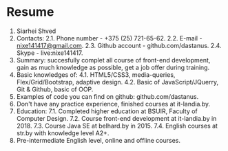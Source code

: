 ﻿# Resume
1. Siarhei Shved
2. Contacts: 
  2.1. Phone number - +375 (25) 721-65-62.
  2.2. E-mail - nixe141417@gmail.com.
  2.3. Github account - github.com/dastanus.
  2.4. Skype - live:nixe141417.
3. Summary: succesfully complet all course of front-end development,  gain as much knowledge as possible, get a job offer during training.
4. Basic knowledges of:
  4.1. HTML5/CSS3, media-queries, Flex/Grid/Bootstrap, adaptive design.
  4.2. Basic of JavaScript/JQuerry, Git & Github, basic of OOP.
5. Examples of code you can find on github: github.com/dastanus.
6. Don't have any practice experience, finished courses at it-landia.by.
7. Education:
  7.1. Completed higher education at BSUIR, Faculty of Computer Design.
  7.2. Course front-end development at it-landia.by in 2018.
  7.3. Course Java SE at belhard.by in 2015.
  7.4. English courses at str.by with knowledge level A2+.
8. Pre-intermediate English level, online and offline courses.